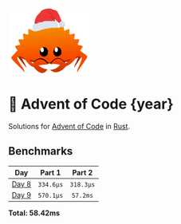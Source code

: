 <img src="./.assets/christmas_ferris.png" width="164">

# 🎄 Advent of Code {year}

Solutions for [Advent of Code](https://adventofcode.com/) in [Rust](https://www.rust-lang.org/).

<!--- advent_readme_stars table --->

<!--- benchmarking table --->

## Benchmarks

|           Day            |  Part 1   |  Part 2   |
| :----------------------: | :-------: | :-------: |
| [Day 8](./src/bin/08.rs) | `334.6µs` | `318.3µs` |
| [Day 9](./src/bin/09.rs) | `570.1µs` | `57.2ms`  |

**Total: 58.42ms**

<!--- benchmarking table --->
